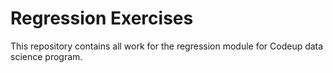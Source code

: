# Regression Exercises

This repository contains all work for the regression module for Codeup data science program.